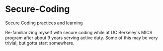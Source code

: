 # Secure-Coding
Secure Coding practices and learning 


Re-familiarizing myself with secure coding while at UC Berkeley's MICS program after about 9 years serving active duty. Some of this may be very trivial, but gotta start somewhere.
